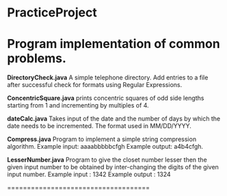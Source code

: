 # PracticeProject
Program implementation of common problems.
====================================

**DirectoryCheck.java**
A simple telephone directory. Add entries to a file after successful check for formats using Regular Expressions.

**ConcentricSquare.java**
prints concentric squares of odd side lengths starting from 1 and incrementing by multiples of 4.

**dateCalc.java**
Takes input of the date and the number of days by which the date needs to be incremented. The format used in MM/DD/YYYY.

**Compress.java**
Program to implement a simple string compression algorithm. Example input: aaaabbbbbcfgh Example output: a4b4cfgh.

**LesserNumber.java**
Program to give the closet number lesser then the given input number to be obtained by inter-changing the digits of the given input number. Example input : 1342 Example output : 1324

====================================
